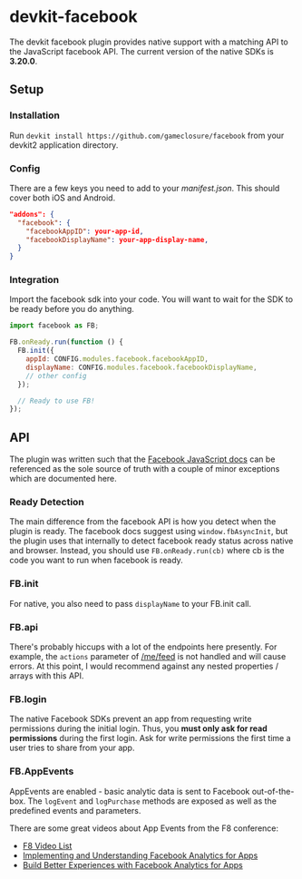 devkit-facebook
===============

The devkit facebook plugin provides native support with a matching API to the
JavaScript facebook API. The current version of the native SDKs is **3.20.0**.

## Setup

### Installation

Run `devkit install https://github.com/gameclosure/facebook` from
your devkit2 application directory.

### Config

There are a few keys you need to add to your _manifest.json_. This should cover
both iOS and Android.

```json
"addons": {
  "facebook": {
    "facebookAppID": your-app-id,
    "facebookDisplayName": your-app-display-name,
  }
}
```

### Integration

Import the facebook sdk into your code. You will want to wait for the SDK to
be ready before you do anything.

```javascript
import facebook as FB;

FB.onReady.run(function () {
  FB.init({
    appId: CONFIG.modules.facebook.facebookAppID,
    displayName: CONFIG.modules.facebook.facebookDisplayName,
    // other config
  });

  // Ready to use FB!
});
```

## API

The plugin was written such that the [Facebook JavaScript docs][facebook_js] can
be referenced as the sole source of truth with a couple of minor exceptions
which are documented here.

### Ready Detection
The main difference from the facebook API is how you detect when the plugin is
ready. The facebook docs suggest using `window.fbAsyncInit`, but the plugin uses
that internally to detect facebook ready status across native and browser.
Instead, you should use `FB.onReady.run(cb)` where cb is the code you want to
run when facebook is ready.

### FB.init
For native, you also need to pass `displayName` to your FB.init call.

### FB.api
There's probably hiccups with a lot of the endpoints here presently. For
example, the `actions` parameter of [/me/feed][user_feed_docs] is not handled
and will cause errors. At this point, I would recommend against any nested
properties / arrays with this API.

### FB.login

The native Facebook SDKs prevent an app from requesting write permissions during
the initial login. Thus, you **must only ask for read permissions** during the
first login. Ask for write permissions the first time a user tries to share from
your app.

### FB.AppEvents

AppEvents are enabled - basic analytic data is sent to Facebook
out-of-the-box. The `logEvent` and `logPurchase` methods are exposed as well as
the predefined events and parameters.

There are some great videos about App Events from the F8 conference:

 * [F8 Video List](https://developers.facebooklive.com/)
 * [Implementing and Understanding Facebook Analytics for Apps](https://developers.facebooklive.com/videos/534/implementing-and-understanding-facebook-analytics-for-apps)
 * [Build Better Experiences with Facebook Analytics for Apps](https://developers.facebooklive.com/videos/580/build-better-experiences-with-facebook-analytics-for-apps)

[facebook_js]: https://developers.facebook.com/docs/javascript/reference/v2.3
[user_feed_docs]: https://developers.facebook.com/docs/graph-api/reference/v2.3/user/feed/